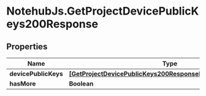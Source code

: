 # NotehubJs.GetProjectDevicePublicKeys200Response

## Properties

Name | Type | Description | Notes
------------ | ------------- | ------------- | -------------
**devicePublicKeys** | [**[GetProjectDevicePublicKeys200ResponseDevicePublicKeysInner]**](GetProjectDevicePublicKeys200ResponseDevicePublicKeysInner.md) |  | 
**hasMore** | **Boolean** |  | 


